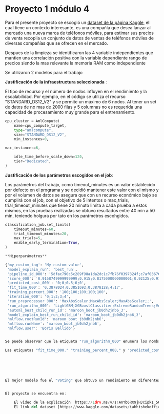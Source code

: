 # Proyecto 1 módulo 4

Para el presente proyecto se escogió un [dataset de la página Kaggle](https://www.kaggle.com/datasets/iabhishekofficial/mobile-price-classification/data), el cual tiene un contexto interesante, es una compañía que desea lanzar al mercado una nueva marca de teléfonos móviles, para estimar sus precios de venta recopila un conjunto de datos de ventas de teléfonos móviles de diversas compañías que se ofrecen en el mercado.

Despues de la limpieza se identificaron las 4 variable independientes que mantien una correlación positiva con la variable dependiente rango de precios siendo la mas relevante la memoria RAM como independiente

Se utilizaron 2 modelos para el trabajo

**Justificación de la infraestructura seleccionada** : 

El tipo de recurso y el número de nodos influyen en el rendimiento y la escalabilidad. Por ejemplo, en el código se utiliza el recurso "STANDARD_DS12_V2" y se permite un máximo de 6 nodos. Al tener un set de datos de no mas de 2000 filas y 5 columnas no es requerida una capacidad de procesamiento muy grande para el entrenamiento.

```python
cpu_cluster = AmlCompute(
    name=cpu_compute_target,
    type="amlcompute",
    size="STANDARD_DS12_V2",
    min_instances=0,

max_instances=6,

    idle_time_before_scale_down=120,
    tier="Dedicated",
)
```

**Justificación de los parámetros escogidos en el job**: 

Los parámetros del trabajo, como timeout_minutes es un valor establecido por defecto en el programa y se decidió mantener este valor con el mismo y por el volumen de datos se asegura que con un recurso económico bajo se cumplirá con el job, con el objetivo de 5 intentos o max_trials, trial_timeout_minutes que tiene 20 minuto limita a cada prueba a estos mismos, en las pruebas realizadas se obtuvo resultados entre 40 min a 50 min, teniendo holgura por tato en los parámetros escohgidos.

```python
classification_job.set_limits(
    timeout_minutes=60,
    trial_timeout_minutes=20,
    max_trials=5,
    enable_early_termination=True,
)

**Hiperparámetros**

{'my_custom_tag': 'My custom value', 
 'model_explain_run': 'best_run', 
 'pipeline_id_000': '5dfac790c5c209f98a1da2dc1c7fb76f0397324f;c7af0367625be6ac5c2fecbfc72ed444cb7a2111;799d2168db11fc19b9e1c6c1df62f8981ad39fe9;__AutoML_Ensemble__;__AutoML_Stack_Ensemble__', 
 'score_000': '0.9168749999999999;0.915;0.8175000000000001;0.92125;0.9193749999999999', 
 'predicted_cost_000': '0;0;0.5;0;0', 
 'fit_time_000': '0.3878024;0.3851692;0.3878128;4;17', 
 'training_percent_000': '100;100;100;100;100', 
 'iteration_000': '0;1;2;3;4', 
 'run_preprocessor_000': 'MaxAbsScaler;MaxAbsScaler;MaxAbsScaler;;', 
 'run_algorithm_000': 'LightGBM;XGBoostClassifier;ExtremeRandomTrees;VotingEnsemble;StackEnsemble', 
 'automl_best_child_run_id': 'maroon_boot_jb0dh2jnb6_3', 
 'model_explain_best_run_child_id': 'maroon_boot_jb0dh2jnb6_3', 
 'mlflow.rootRunId': 'maroon_boot_jb0dh2jnb6', 
 'mlflow.runName': 'maroon_boot_jb0dh2jnb6', 
 'mlflow.user': 'Boris Bellido'}


Se puede observar que la etiqueta "run_algorithm_000" enumera los nombres de los algoritmos utilizados, como LightGBM, XGBoostClassifier, ExtremeRandomTrees, VotingEnsemble y StackEnsemble. Esto sugiere que se ha realizado un apilamiento (stacking) de modelos, y estos son algunos de los algoritmos utilizados en ese proceso.

Las etiquetas "fit_time_000," "training_percent_000," y "predicted_cost_000" proporcionan información sobre el tiempo de ajuste, el porcentaje de entrenamiento y el costo previsto para cada modelo.






El mejor modelo fue el "Voting" que obtuvo un rendimiento en diferentes aspectos, como la precisión, la recuperación, la puntuación F1 y la capacidad de discriminación. La precisión general del modelo se refleja en la métrica "Precision (Accuracy)," que es del 92.125%. Otras métricas, como el valor F1 y el área bajo la curva (AUC), también indican un buen rendimiento del modelo.


El proyecto se encuentra en:
    
    El video de la explicación  https://1drv.ms/v/s!AnYb6RX9jHJcipkI_50IZ4LUvll4xQ?e=1YTh0S
    El link del dataset [https://www.kaggle.com/datasets/iabhishekofficial/mobile-price-classification/data](https://www.kaggle.com/datasets/iabhishekofficial/mobile-price-classification/data)


